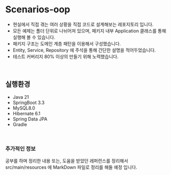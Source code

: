 # Scenarios-oop
+ 현실에서 직접 겪는 여러 상황을 직접 코드로 설계해보는 레포지토리 입니다.
+ 모든 예제는 폴더 단위로 나뉘어져 있으며, 패키지 내부 Application 클래스를 통해 실행해 볼 수 있습니다.
+ 패키지 구조는 도메인 계층 패턴을 이용해서 구성했습니다.
+ Entity, Service, Repository 에 주석을 통해 간단한 설명을 적어두었습니다.
+ 테스트 커버리지 80% 이상의 만들기 위해 노력했습니다.

<br>

## 실행환경
+ Java 21
+ SpringBoot 3.3
+ MySQL8.0
+ Hibernate 6.1
+ Spring Data JPA 
+ Gradle

<br>

### 추가적인 정보
공부를 하며 정리한 내용 또는, 도움을 받았던 레퍼런스를 정리해서 src/main/resources 에 MarkDown 파일로 정리를 해둘 예정 입니다.
